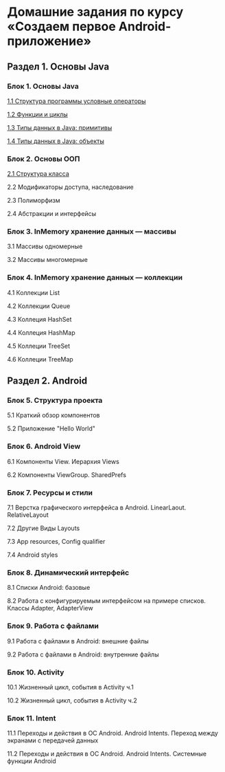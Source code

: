 # Домашние задания по курсу «Создаем первое Android-приложение»

## Раздел 1. Основы Java

### Блок 1. Основы Java

[1.1	Cтруктура программы условные операторы](./basic-syntax)

[1.2	Функции и циклы](./functions-cycles)

[1.3	Типы данных в Java: примитивы](./primitives)

[1.4	Типы данных в Java: объекты](./objects)

### Блок 2. Основы ООП

[2.1	Структура класса](./class-structure)

2.2	Модификаторы доступа, наследование

2.3	Полиморфизм

2.4	Абстракции и интерфейсы

### Блок 3. InMemory хранение данных — массивы

3.1	Массивы одномерные

3.2	Массивы многомерные

### Блок 4. InMemory хранение данных — коллекции

4.1	Коллекции List

4.2	Коллекции Queue

4.3	Коллеция HashSet

4.4	Коллеция HashMap

4.5	Коллеции TreeSet

4.6	Коллеции TreeMap


## Раздел 2. Android

### Блок 5. Структура проекта

5.1	Краткий обзор компонентов

5.2	Приложение "Hello World"

### Блок 6. Android View

6.1	Компоненты View. Иерархия Views

6.2	Компоненты ViewGroup. SharedPrefs

### Блок 7. Ресурсы и стили

7.1	Верстка графического интерфейса в Android. LinearLaout. RelativeLayout

7.2	Другие Виды Layouts

7.3	App resources, Config qualifier

7.4	Android styles

### Блок 8. Динамический интерфейс

8.1	Списки Android: базовые

8.2	Работа с конфигурируемым интерфейсом на примере списков. Классы Adapter, AdapterView

### Блок 9. Работа с файлами

9.1	Работа с файлами в Android: внешние файлы

9.2	Работа с файлами в Android: внутренние файлы

### Блок 10. Activity

10.1	Жизненный цикл, события в Activity ч.1

10.2	Жизненный цикл, события в Activity ч.2

### Блок 11. Intent

11.1	Переходы и действия в ОС Android. Android Intents. Переход между экранами с передачей данных

11.2	Переходы и действия в ОС Android. Android Intents. Системные функции Android
